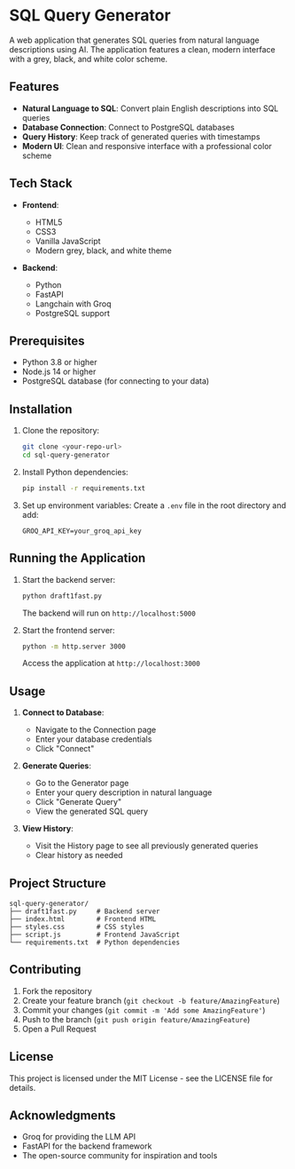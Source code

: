 # SQL Query Generator

A web application that generates SQL queries from natural language descriptions using AI. The application features a clean, modern interface with a grey, black, and white color scheme.

## Features

- **Natural Language to SQL**: Convert plain English descriptions into SQL queries
- **Database Connection**: Connect to PostgreSQL databases
- **Query History**: Keep track of generated queries with timestamps
- **Modern UI**: Clean and responsive interface with a professional color scheme

## Tech Stack

- **Frontend**:
  - HTML5
  - CSS3
  - Vanilla JavaScript
  - Modern grey, black, and white theme

- **Backend**:
  - Python
  - FastAPI
  - Langchain with Groq
  - PostgreSQL support

## Prerequisites

- Python 3.8 or higher
- Node.js 14 or higher
- PostgreSQL database (for connecting to your data)

## Installation

1. Clone the repository:
   ```bash
   git clone <your-repo-url>
   cd sql-query-generator
   ```

2. Install Python dependencies:
   ```bash
   pip install -r requirements.txt
   ```

3. Set up environment variables:
   Create a `.env` file in the root directory and add:
   ```
   GROQ_API_KEY=your_groq_api_key
   ```

## Running the Application

1. Start the backend server:
   ```bash
   python draft1fast.py
   ```
   The backend will run on `http://localhost:5000`

2. Start the frontend server:
   ```bash
   python -m http.server 3000
   ```
   Access the application at `http://localhost:3000`

## Usage

1. **Connect to Database**:
   - Navigate to the Connection page
   - Enter your database credentials
   - Click "Connect"

2. **Generate Queries**:
   - Go to the Generator page
   - Enter your query description in natural language
   - Click "Generate Query"
   - View the generated SQL query

3. **View History**:
   - Visit the History page to see all previously generated queries
   - Clear history as needed

## Project Structure

```
sql-query-generator/
├── draft1fast.py     # Backend server
├── index.html        # Frontend HTML
├── styles.css        # CSS styles
├── script.js         # Frontend JavaScript
└── requirements.txt  # Python dependencies
```

## Contributing

1. Fork the repository
2. Create your feature branch (`git checkout -b feature/AmazingFeature`)
3. Commit your changes (`git commit -m 'Add some AmazingFeature'`)
4. Push to the branch (`git push origin feature/AmazingFeature`)
5. Open a Pull Request

## License

This project is licensed under the MIT License - see the LICENSE file for details.

## Acknowledgments

- Groq for providing the LLM API
- FastAPI for the backend framework
- The open-source community for inspiration and tools 